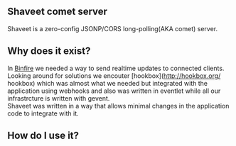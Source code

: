 Shaveet comet server
-----------------------------------------------

Shaveet is a zero-config JSONP/CORS long-polling(AKA comet) server.

Why does it exist?
------------------

In [Binfire](http://www.binfire.com/ "a Online project management software") we needed a way to send realtime updates to connected clients.  
Looking around for solutions we encouter [hookbox](http://hookbox.org/ hookbox) which was almost what we needed but integrated with the application using webhooks and also was written in eventlet while all our infrastrcture is written with gevent.  
Shaveet was written in a way that allows minimal changes in the application code to integrate with it.

How do I use it?
----------------